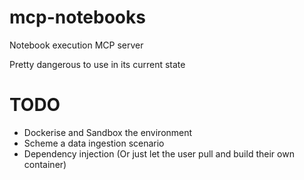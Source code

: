 # mcp-notebooks
Notebook execution MCP server

Pretty dangerous to use in its current state

# TODO
- Dockerise and Sandbox the environment
- Scheme a data ingestion scenario
- Dependency injection (Or just let the user pull and build their own container)